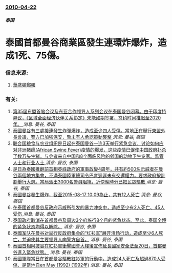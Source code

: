 ### [2010-04-22](/news/2010/04/22/index.md)

##### 泰国
#  泰國首都曼谷商業區發生連環炸爆炸，造成1死、75傷。




### 信息来源:

1. [華盛頓郵報](http://www.washingtonpost.com/wp-dyn/content/article/2010/04/22/AR2010042205453.html?hpid=moreheadlines)

### 有关:

1. [ 第35届东盟首脑会议及东亚合作领导人系列会议在泰国曼谷闭幕。由于印度持异议，《区域全面经济伙伴关系协定》未能如期签署，签约时间推迟至2020年。 ](/zh/news/2019/11/4/第35届东盟首脑会议及东亚合作领导人系列会议在泰国曼谷闭幕-由于印度持异议-区域全面经济伙伴关系协定-未能如期签署.md) _消息: 曼谷, 泰国_
2. [泰國曼谷有三處接連發生炸彈爆炸，造成至少四人受傷。當地正在舉行東盟外長會議，警方已加強保安，暫未有人承認策動襲擊 ](/zh/news/2019/08/2/泰國曼谷有三處接連發生炸彈爆炸-造成至少四人受傷-當地正在舉行東盟外長會議-警方已加強保安-暫未有人承認策動襲擊.md) _消息: 曼谷, 泰国_
3. [联合国粮食与农业组织是日起在泰国曼谷一连3天举行紧急会议，讨论如何应对非洲猪瘟(African Swine Fever)疫情的爆发，这些疫情已促使中国政府扑杀了数万头生猪。与会者来自中国和8个面临风险的邻国的动物卫生专家、监管人士和行业人士 ](/zh/news/2018/09/5/联合国粮食与农业组织是日起在泰国曼谷一连3天举行紧急会议-讨论如何应对非洲猪瘟-African-Swine-Fever.md) _消息: 曼谷, 泰国_
4. [是日為泰國推翻前首相英祿政府的軍事政變4周年，共有約500名示威者在曼谷兩個地方集會，不滿泰國陸軍總司令巴育遲遲未有交還權力，要求政府按計劃舉行大選。當局派出3000名警員阻撓，近傍晚時分已把民眾驅散 ](/zh/news/2018/05/22/是日為泰國推翻前首相英祿政府的軍事政變4周年-共有約500名示威者在曼谷兩個地方集會-不滿泰國陸軍總司令巴育遲遲未有交還.md) _消息: 曼谷, 泰国_
5. [泰國曼谷發生爆炸，截至2015-08-17 10:09為止，共有12人死亡](/zh/news/2015/08/17/泰國曼谷發生爆炸-截至2015-08-17-10-09為止-共有12人死亡.md) _消息: 曼谷, 泰国_
6. [ 在泰國首都曼谷反政府示威所引发的暴力冲突中，造成至少有2人死亡、45人受伤 ](/zh/news/2013/12/1/在泰國首都曼谷反政府示威所引发的暴力冲突中-造成至少有2人死亡-45人受伤.md) _消息: 曼谷, 泰国_
7. [ 泰国政府取消在首都曼谷及周边3个府施行8个月的紧急状态。至此，泰国全境的紧急状态均得以解除。](/zh/news/2010/12/22/泰国政府取消在首都曼谷及周边3个府施行8个月的紧急状态-至此-泰国全境的紧急状态均得以解除.md) _消息: 曼谷, 泰国_
8. [ 泰國军队在曼谷对举行反政府集会的“红衫军”展开清场行动，造成至少6人死亡，并迫使其主要领导人向警方自首。](/zh/news/2010/05/19/泰國军队在曼谷对举行反政府集会的-红衫军-展开清场行动-造成至少6人死亡-并迫使其主要领导人向警方自首.md) _消息: 曼谷, 泰国_
9. [ 泰國首相阿披實在紅衫軍衝擊國會大樓後宣佈延長國家安全法至20日，首都曼谷進入緊急狀態。](/zh/news/2010/04/7/泰國首相阿披實在紅衫軍衝擊國會大樓後宣佈延長國家安全法至20日-首都曼谷進入緊急狀態.md) _消息: 曼谷, 泰国_
10. [ 泰國軍隊當日在首都曼谷驅散紅衫軍的行動中，造成24人死亡及超過870人受傷，是當地自en May (1992) (1992年)](/zh/news/2010/04/10/泰國軍隊當日在首都曼谷驅散紅衫軍的行動中-造成24人死亡及超過870人受傷-是當地自en-May-1992-19.md) _消息: 曼谷, 泰国_
